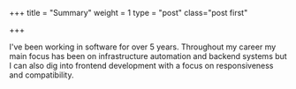 +++
title = "Summary"
weight = 1
type = "post"
class="post first"

+++

I've been working in software for over 5 years. Throughout my career my main focus has been on infrastructure automation and backend systems but I can also dig into frontend development with a focus on responsiveness and compatibility. 
